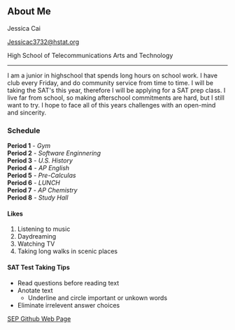 ## About Me

Jessica Cai 

Jessicac3732@hstat.org 

High School of Telecommunications Arts and Technology

 ---

I am a junior in highschool that spends long hours on school work. I have club every Friday, and do community service from time to time. I will be taking the SAT's this year, therefore I will be applying for a SAT prep class. I live far from school, so making afterschool commitments are hard, but I still want to try. I hope to face all of this years challenges with an open-mind and sincerity.  
### Schedule   
**Period 1** - _Gym_  
**Period 2** - _Software Enginnering_  
**Period 3** - _U.S. History_  
**Period 4** - _AP English_  
**Period 5** - _Pre-Calculas_  
**Period 6** - _LUNCH_  
**Period 7** - _AP Chemistry_  
**Period 8** - _Study Hall_  

#### Likes
1. Listening to music
2. Daydreaming
3. Watching TV
4. Taking long walks in scenic places 

#### SAT Test Taking Tips
* Read questions before reading text
* Anotate text
  * Underline and circle important or unkown words
* Eliminate irrelevent answer choices

[SEP Github Web Page](https://sites.google.com/a/hstat.org/11sep1718/github)


